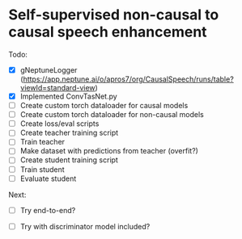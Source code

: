 # Self-supervised non-causal to causal speech enhancement

Todo:

- [x] gNeptuneLogger (https://app.neptune.ai/o/apros7/org/CausalSpeech/runs/table?viewId=standard-view)
- [x] Implemented ConvTasNet.py
- [ ] Create custom torch dataloader for causal models
- [ ] Create custom torch dataloader for non-causal models
- [ ] Create loss/eval scripts
- [ ] Create teacher training script
- [ ] Train teacher
- [ ] Make dataset with predictions from teacher (overfit?)
- [ ] Create student training script
- [ ] Train student
- [ ] Evaluate student

Next:
- [ ] Try end-to-end?
- [ ] Try with discriminator model included?

